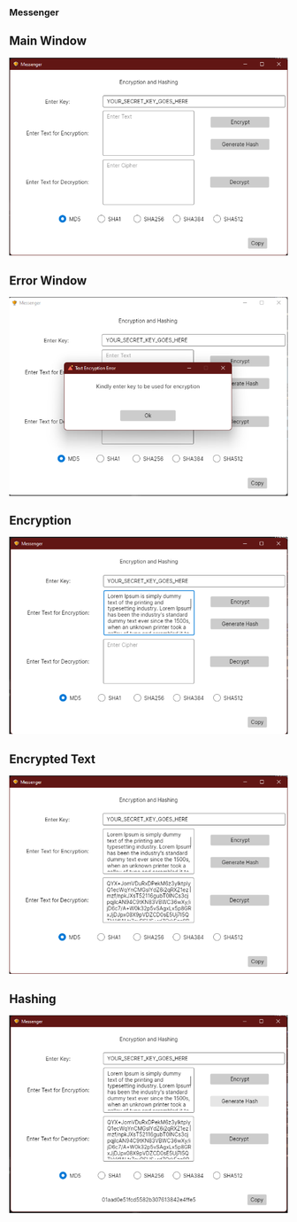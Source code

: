 ### Messenger

## Main Window
<img src="/Screenshots/Main_Window.png"> 

## Error Window
<img src="/Screenshots/Error_Window.png"> 

## Encryption
<img src="/Screenshots/Text_Entered_for_Encryption.png"> 

## Encrypted Text
<img src="/Screenshots/Encrypted_Text_output.png"> 

## Hashing
<img src="/Screenshots/Hash_Generated_for_Text.png">
